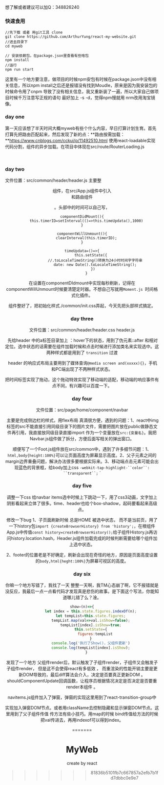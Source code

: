 
想了解或者建议可以加Q：348826240

### 快速食用
```shell
//先下载 或者 用git工具 clone
git clone https://github.com/ArthurYung/react-my-website.git
//进去目录下
cd myweb

// 安装依赖包，在package.json里查看有些啥包
npm install
//运行
npm run start
```

这里有一个地方要注意，做项目的时候npm安包有时候在package.json中没有相关信息，所以npm install之后还是报错没有找到Moudle，原来是因为我安装包的时候命令用了cnpm 导致了没有相关信息，我又重新装了一遍，所以大家自己做项目时候千万注意写正规的语句  最好加上 -s -d，觉得npm慢就用 nrm改用淘宝镜像。



### day one
​	第一天应该想了半天时间大概myweb有些个什么内容，早日打算计划生育。首先打算先把路由匹配起来，然后发现了新的点：**路由按需加载：**https://www.cnblogs.com/cckui/p/11492510.html	使用react-loadable实现代码分割，组件的异步加载。在项目中体现在src/route/RouterLoading.js

​	

### day two
文件位置：src/common/header/header.js 
​	主要整<header />组件，在src/App.js组件中引入<header />和路由组件<RouterMap/> 

。头部中的时间可以自己写，

```react
componentDidMount(){
    this.timerID=setInterval(()=>this.timeUpdata(),1000)
}

componentWillUnmount(){
    clearInterval(this.timerID);
}

timeUpdata=()=>{
        this.setState({
            //.toLocaleTimeString()转换为24小时时间字字符串
            date: new Date().toLocaleTimeString();
          })
    }
```

在设置在componentDIdmount中实现每秒刷新，记得在componentWillUnmount时候要清楚定时器。不想自己写就用`Moment.js `时间格式化插件。

​	组件整好了，把初始化样式./common/init.css弄起，今天先把头部样式搞定。



### day three
文件位置：src/common/header/header.css	header.js

​	先给header 中的a标签目录加上 ：hover下的状态，用到了伪元素::after 和相对定位。选中状态的话需要在组件加载时候和点击时候进行添加类名来实现选中。这两种样式都是用到了 `transition` 过渡

​	header 的响应式布局主要用到了媒体查询`@media screen and(xxxxx){}`，手机和PC端出现了不两种样式状态。

​	把时间标签实现了拖动，这个拖动特效实现了移动端的适配，移动端的响应事件有点不同，有兴趣可以百度一下。



### day four
文件位置：src/page/home/component/navbar	

​	主要是完成侧边栏的样式，用flex布局 真滴很方便，遇到的问题：1、react中img标签的src不能直接引用同级目录下的图片文件，需要把图片放在public做静态文件再引用，我直接放同级目录直接import 作为一个变量放在`src:{变量名}`。我把Navbar.js组件做了拆分，方便后面写相关的弹出窗口。

​	顺便写了一个Foot.js组件放在src/common中，遇到了许多细节问题：1、`html,body{height:100%}`可以让页面高度为屏幕显示高度。2、父子元素之间的margin边界重叠问题，解决办法很多要根据实际来。3、移动端点击元素可能会出现蓝色的背景框，给body加上css `-webkit-tap-highlight-``color``: ``transparent``;` `



### day five
调整一下css
给navbar items选中时候上下跳动一下，用了css3动画，文字加上阴影看起来立体了很多。time、header也给个box-shadow，起码要看起来高级点。

修改一下bug
1、子页面刷新时候 总是HOME 被选中状态， 而不是当前页，用了一下history包`import {createBrowserHistory} from 'history';`，在根组件App.js中传值`const history=createBrowserHistory();`给子组件History.js再访问history.location.hash，Header.js组件加载完成的时候判断需要给哪个组件加上选中状态。

2、footer的位置老是不好确定，刷新会出现在奇怪的地方，原因是页面高度设置的`body,html{heght:100%}`为屏幕可视区的高度。



### day six
你嘛一个地方写错了，我找了一天 整整一天啊，我TM心态崩了啊，它不报错就是没反应，我最后一点一点看代码才发现真是悲伤的故事。是下面这个写法，你能知道哪儿错了么？淦。

```js
show=(n)=>{
        let index = this.state.figures.indexOf(n);
        let tempList=this.state.figures;
        tempList.map(val=>val.isShow=false);
        tempList[index].isShow=true;
        this.setState={
            figures:tempList
        }
        console.log('执行了Show()，父组件更新')
        console.log(tempList[index].isShow);
    }
```

发现了一个地方 父组件render后，默认触发了子组件render，子组件又会触发子子组件render， 但是这不会使得react有多低效 ， 而重渲染的性能开销主要是更新DOM导致的，最后diff算法会介入，决定是否要真正更新DOM 。 shouldComponentUpdate回调函数，让程序员根据情况决定是否决定是否要重render本组件 。

navitems.js组件加入了弹窗，弹窗的实现这里用到了react-transition-group中

[CSSTransition]: https://blog.csdn.net/scorpio_h/article/details/85205579?utm_medium=distribute.pc_relevant.none-task-blog-BlogCommendFromBaidu-2&amp;depth_1-utm_source=distribute.pc_relevant.none-task-blog-BlogCommendFromBaidu-2

实现加入弹窗DOM节点。或者用className去控制隐藏和显示弹窗DOM节点。这里用到了父子组件传值 传方法有些小技巧。用map的时候 bind传值给方法的时候把val传进去，再用indexof可以得到index。

=======
# MyWeb
create by react
>>>>>>> 81836b5101fb7c667857a2efb7b1fd7dbbc0e9e7
